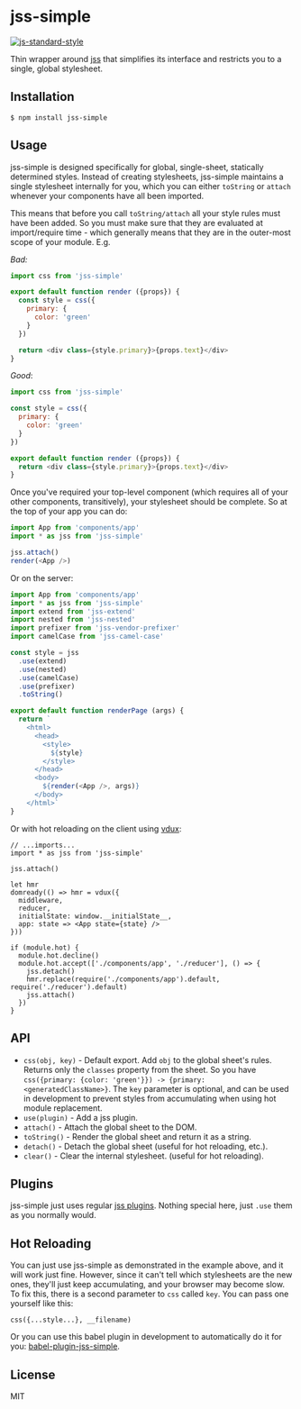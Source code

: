
# jss-simple

[![js-standard-style](https://img.shields.io/badge/code%20style-standard-brightgreen.svg?style=flat)](https://github.com/feross/standard)

Thin wrapper around [jss](https://github.com/jsstyles/jss) that simplifies its interface and restricts you to a single, global stylesheet.

## Installation

    $ npm install jss-simple

## Usage

jss-simple is designed specifically for global, single-sheet, statically determined styles. Instead of creating stylesheets, jss-simple maintains a single stylesheet internally for you, which you can either `toString` or `attach` whenever your components have all been imported.

This means that before you call `toString/attach` all your style rules must have been added. So you must make sure that they are evaluated at import/require time - which generally means that they are in the outer-most scope of your module.  E.g.

*Bad:*
```javascript
import css from 'jss-simple'

export default function render ({props}) {
  const style = css({
    primary: {
      color: 'green'
    }
  })

  return <div class={style.primary}>{props.text}</div>
}
```

*Good*:
```javascript
import css from 'jss-simple'

const style = css({
  primary: {
    color: 'green'
  }
})

export default function render ({props}) {
  return <div class={style.primary}>{props.text}</div>
}
```

Once you've required your top-level component (which requires all of your other components, transitively), your stylesheet should be complete. So at the top of your app you can do:

```javascript
import App from 'components/app'
import * as jss from 'jss-simple'

jss.attach()
render(<App />)
```

Or on the server:

```javascript
import App from 'components/app'
import * as jss from 'jss-simple'
import extend from 'jss-extend'
import nested from 'jss-nested'
import prefixer from 'jss-vendor-prefixer'
import camelCase from 'jss-camel-case'

const style = jss
  .use(extend)
  .use(nested)
  .use(camelCase)
  .use(prefixer)
  .toString()

export default function renderPage (args) {
  return `
    <html>
      <head>
        <style>
          ${style}
        </style>
      </head>
      <body>
        ${render(<App />, args)}
      </body>
    </html>`
}
```

Or with hot reloading on the client using [vdux](https://github.com/ashaffer/vdux):

```
// ...imports...
import * as jss from 'jss-simple'

jss.attach()

let hmr
domready(() => hmr = vdux({
  middleware,
  reducer,
  initialState: window.__initialState__,
  app: state => <App state={state} />
}))

if (module.hot) {
  module.hot.decline()
  module.hot.accept(['./components/app', './reducer'], () => {
    jss.detach()
    hmr.replace(require('./components/app').default, require('./reducer').default)
    jss.attach()
  })
}
```

## API

  * `css(obj, key)` - Default export. Add `obj` to the global sheet's rules. Returns only the `classes` property from the sheet. So you have `css({primary: {color: 'green'}}) -> {primary: <generatedClassName>}`. The `key` parameter is optional, and can be used in development to prevent styles from accumulating when using hot module replacement.
  * `use(plugin)` - Add a jss plugin.
  * `attach()` - Attach the global sheet to the DOM.
  * `toString()` - Render the global sheet and return it as a string.
  * `detach()` - Detach the global sheet (useful for hot reloading, etc.).
  * `clear()` - Clear the internal stylesheet. (useful for hot reloading).

## Plugins

jss-simple just uses regular [jss plugins](https://github.com/jsstyles/jss#plugins). Nothing special here, just `.use` them as you normally would.

## Hot Reloading

You can just use jss-simple as demonstrated in the example above, and it will work just fine. However, since it can't tell which stylesheets are the new ones, they'll just keep accumulating, and your browser may become slow. To fix this, there is a second parameter to `css` called `key`. You can pass one yourself like this:

`css({...style...}, __filename)`

Or you can use this babel plugin in development to automatically do it for you: [babel-plugin-jss-simple](https://github.com/ashaffer/babel-plugin-jss-simple).

## License

MIT
